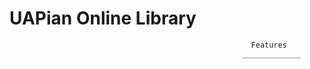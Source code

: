 # UAPian Online Library 

                                                          Features
                                                        _____________
